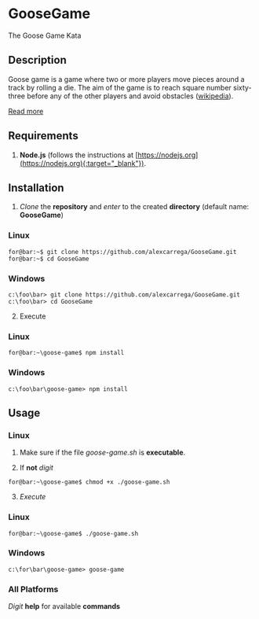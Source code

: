 # GooseGame

The Goose Game Kata

## Description

Goose game is a game where two or more players move pieces around a track by rolling a die. The aim of the game is to reach square number sixty-three before any of the other players and avoid obstacles ([wikipedia](https://en.wikipedia.org/wiki/Game_of_the_Goose)).

[Read more](GooseGame.md)

## Requirements

1. **Node.js** (follows the instructions at [https://nodejs.org](https://nodejs.org){:target="_blank"}).

## Installation

1. _Clone_ the **repository** and _enter_ to the created **directory** (default name: **GooseGame**)

### Linux

```console
for@bar:~$ git clone https://github.com/alexcarrega/GooseGame.git
for@bar:~$ cd GooseGame
```

### Windows

```console
c:\foo\bar> git clone https://github.com/alexcarrega/GooseGame.git
c:\foo\bar> cd GooseGame
```

2. Execute

### Linux

```console
for@bar:~\goose-game$ npm install
```

### Windows

```console
c:\foo\bar\goose-game> npm install
```

## Usage

### Linux

1. Make sure if the file _goose-game.sh_ is **executable**.

2. If **not** _digit_

```console
for@bar:~\goose-game$ chmod +x ./goose-game.sh
```

3. _Execute_

### Linux

```console
for@bar:~\goose-game$ ./goose-game.sh
```

### Windows

```console
c:\for\bar\goose-game> goose-game
```

### All Platforms

_Digit_ **help** for available **commands**
